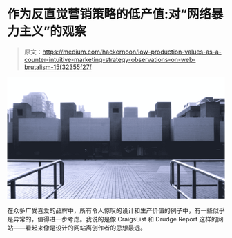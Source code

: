 # 作为反直觉营销策略的低产值:对“网络暴力主义”的观察

> 原文：<https://medium.com/hackernoon/low-production-values-as-a-counter-intuitive-marketing-strategy-observations-on-web-brutalism-15f32355f27f>

![](img/789fb6a443a846a0064a811a5c2adfe9.png)

在众多广受喜爱的品牌中，所有令人惊叹的设计和生产价值的例子中，有一些似乎是异常的，值得进一步考虑。我说的是像 CraigsList 和 Drudge Report 这样的网站——看起来像是设计的网站离创作者的思想最远。